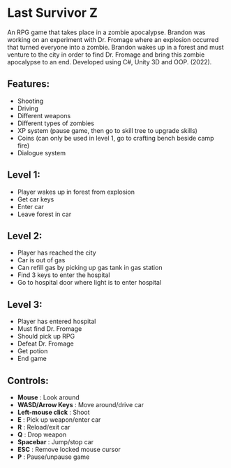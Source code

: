 # Last Survivor Z

An RPG game that takes place in a zombie apocalypse. Brandon was working on an experiment with Dr. Fromage where an explosion occurred that turned everyone into a zombie. Brandon wakes up in a forest and must venture to the city in order to find Dr. Fromage and bring this zombie apocalypse to an end. Developed using C#, Unity 3D and OOP. (2022).

## Features:
* Shooting
* Driving 
* Different weapons
* Different types of zombies
* XP system (pause game, then go to skill tree to upgrade skills)
* Coins (can only be used in level 1, go to crafting bench beside camp fire)
* Dialogue system 

## Level 1:
* Player wakes up in forest from explosion
* Get car keys 
* Enter car
* Leave forest in car

## Level 2:
* Player has reached the city
* Car is out of gas
* Can refill gas by picking up gas tank in gas station  
* Find 3 keys to enter the hospital 
* Go to hospital door where light is to enter hospital

## Level 3:
* Player has entered hospital
* Must find Dr. Fromage
* Should pick up RPG
* Defeat Dr. Fromage
* Get potion 
* End game

## Controls:
* **Mouse**           : Look around
* **WASD/Arrow Keys** : Move around/drive car
* **Left-mouse click**    : Shoot
* **E**                   : Pick up weapon/enter car
* **R**                   : Reload/exit car
* **Q**                  : Drop weapon
* **Spacebar**            : Jump/stop car
* **ESC**             : Remove locked mouse cursor
* **P**               : Pause/unpause game
